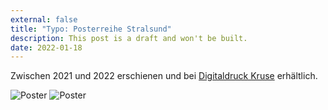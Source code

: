 ```yaml
---
external: false
title: "Typo: Posterreihe Stralsund"
description: This post is a draft and won't be built.
date: 2022-01-18
---
```


Zwischen 2021 und 2022 erschienen und bei [Digitaldruck Kruse](https://mv-druck.de) erhältlich.

![Poster](/images/poster1.png)
![Poster](/images/poster2.png)

